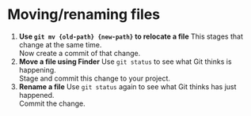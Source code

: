 # Moving/renaming files

1) **Use `git mv {old-path} {new-path}` to relocate a file**
    This stages that change at the same time.
    \
    Now create a commit of that change.
1) **Move a file using Finder**
    Use `git status` to see what Git thinks is happening.
    \
    Stage and commit this change to your project.
1) **Rename a file**
    Use `git status` again to see what Git thinks has just happened.
    \
    Commit the change.